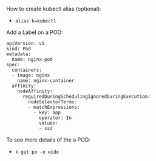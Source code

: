 How to create kubectl alias (optional):
- `alias k=kubectl`

Add a Label on a POD:
  ```
  apiVersion: v1
  kind: Pod
  metadata:
    name: nginx-pod
  spec:
    containers:
    - image: nginx
      name: nginx-container
    affinity:
      nodeAffinity:
        requiredDuringSchedulingIgnoredDuringExecution:
          nodeSelectorTerms:
          - matchExpressions:
            - key: app
              operator: In
              values:
              - ssd
  ```

To see more details of the a POD:
- `k get po -o wide`